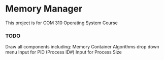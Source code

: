 Memory Manager
==============

This project is for COM 310 Operating System Course

### TODO
Draw all components including:
	Memory Container
	Algorithms drop down menu
	Input for PID (Process ID#)
	Input for Process Size
